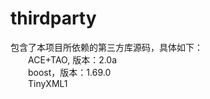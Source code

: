 # thirdparty
包含了本项目所依赖的第三方库源码，具体如下：<br>
&emsp;&emsp;ACE+TAO, 版本：2.0a<br>
&emsp;&emsp;boost，版本：1.69.0<br>
&emsp;&emsp;TinyXML1
